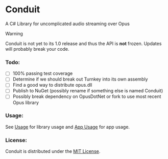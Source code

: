 # Conduit
A C# Library for uncomplicated audio streaming over Opus

> [!WARNING]
> Conduit is not yet to its 1.0 release and thus the API is **not** frozen.
> Updates will probably break your code.

### Todo:
- [ ] 100% passing test coverage
- [ ] Determine if we should break out Turnkey into its own assembly
- [ ] Find a good way to distribute opus.dll
- [ ] Publish to NuGet (possibly rename if something else is named Conduit)
- [ ] Possibly break dependency on OpusDotNet or fork to use most recent Opus library

### Usage:
See [Usage](USAGE.md) for library usage and [App Usage](APP_USAGE.md) for app usage. 

### License:
Conduit is distributed under the [MIT License](LICENSE).